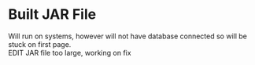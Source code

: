 # Built JAR File
Will run on systems, however will not have database connected so will be stuck on first page.  
EDIT JAR file too large, working on fix
